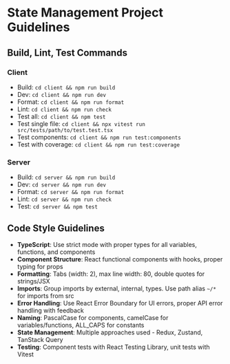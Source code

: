 # State Management Project Guidelines

## Build, Lint, Test Commands

### Client
- Build: `cd client && npm run build`
- Dev: `cd client && npm run dev`
- Format: `cd client && npm run format`
- Lint: `cd client && npm run check`
- Test all: `cd client && npm test`
- Test single file: `cd client && npx vitest run src/tests/path/to/test.test.tsx`
- Test components: `cd client && npm run test:components`
- Test with coverage: `cd client && npm run test:coverage`

### Server
- Build: `cd server && npm run build`
- Dev: `cd server && npm run dev`
- Format: `cd server && npm run format`
- Lint: `cd server && npm run check`
- Test: `cd server && npm test`

## Code Style Guidelines

- **TypeScript**: Use strict mode with proper types for all variables, functions, and components
- **Component Structure**: React functional components with hooks, proper typing for props
- **Formatting**: Tabs (width: 2), max line width: 80, double quotes for strings/JSX
- **Imports**: Group imports by external, internal, types. Use path alias `~/*` for imports from src
- **Error Handling**: Use React Error Boundary for UI errors, proper API error handling with feedback
- **Naming**: PascalCase for components, camelCase for variables/functions, ALL_CAPS for constants
- **State Management**: Multiple approaches used - Redux, Zustand, TanStack Query
- **Testing**: Component tests with React Testing Library, unit tests with Vitest